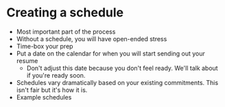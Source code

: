 # Creating a schedule

- Most important part of the process
- Without a schedule, you will have open-ended stress
- Time-box your prep
- Put a date on the calendar for when you will start sending out your resume
  - Don't adjust this date because you don't feel ready. We'll talk about if you're ready soon.
- Schedules vary dramatically based on your existing commitments. This isn't fair but it's how it is.
- Example schedules
